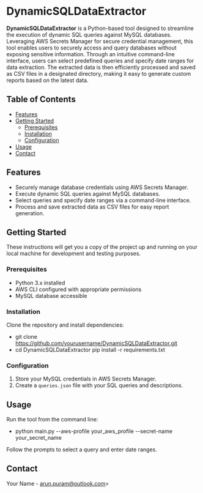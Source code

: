 
# DynamicSQLDataExtractor

**DynamicSQLDataExtractor** is a Python-based tool designed to streamline the execution of dynamic SQL queries against MySQL databases. Leveraging AWS Secrets Manager for secure credential management, this tool enables users to securely access and query databases without exposing sensitive information. Through an intuitive command-line interface, users can select predefined queries and specify date ranges for data extraction. The extracted data is then efficiently processed and saved as CSV files in a designated directory, making it easy to generate custom reports based on the latest data.

## Table of Contents

- [Features](#features)
- [Getting Started](#getting-started)
  - [Prerequisites](#prerequisites)
  - [Installation](#installation)
  - [Configuration](#configuration)
- [Usage](#usage)
- [Contact](#contact)

## Features

- Securely manage database credentials using AWS Secrets Manager.
- Execute dynamic SQL queries against MySQL databases.
- Select queries and specify date ranges via a command-line interface.
- Process and save extracted data as CSV files for easy report generation.

## Getting Started

These instructions will get you a copy of the project up and running on your local machine for development and testing purposes.

### Prerequisites

- Python 3.x installed
- AWS CLI configured with appropriate permissions
- MySQL database accessible

### Installation

Clone the repository and install dependencies:
 - git clone https://github.com/yourusername/DynamicSQLDataExtractor.git 
 - cd DynamicSQLDataExtractor pip install -r requirements.txt


### Configuration

1. Store your MySQL credentials in AWS Secrets Manager.
2. Create a `queries.json` file with your SQL queries and descriptions.

## Usage

Run the tool from the command line:
-  python main.py --aws-profile your_aws_profile --secret-name your_secret_name


Follow the prompts to select a query and enter date ranges.

## Contact

Your Name - arun.puram@outlook.com>

